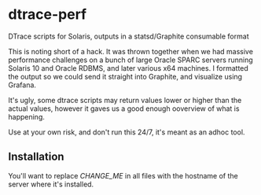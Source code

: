 # dtrace-perf
DTrace scripts for Solaris, outputs in a statsd/Graphite consumable format

This is noting short of a hack. It was thrown together when we had massive performance challenges on a bunch of large Oracle SPARC servers running Solaris 10 and Oracle RDBMS, and later various x64 machines.
I formatted the output so we could send it straight into Graphite, and visualize using Grafana.

It's ugly, some dtrace scripts may return values lower or higher than the actual values, however it gaves us a good enough ooverview of what is happening.

Use at your own risk, and don't run this 24/7, it's meant as an adhoc tool.

## Installation

You'll want to replace *CHANGE_ME* in all files with the hostname of the server where it's installed.
